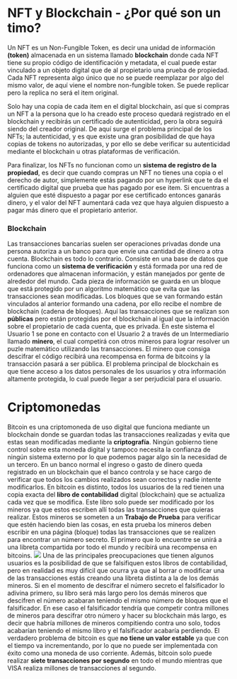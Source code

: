 # NFT y Blockchain - ¿Por qué son un timo?

Un NFT es un Non-Fungible Token, es decir una unidad de información **(token)** almacenada en un sistema llamado **blockchain** donde cada NFT tiene su propio código de identificación y metadata, el cual puede estar vinculado a un objeto digital que de al propietario una prueba de propiedad. Cada NFT representa algo único que no se puede reemplazar por algo del mismo valor, de aquí viene el nombre non-fungible token. Se puede replicar pero la replica no será el item original.

Solo hay una copia de cada item en el digital blockchain, así que si compras un NFT a la persona que lo ha creado este proceso quedará registrado en el blockchain y recibirás un certificado de autenticidad, pero la obra seguirá siendo del creador original.  De aquí surge el problema principal de los NFTs; la autenticidad, y es que existe una gran posibilidad de que haya copias de tokens no autorizadas, y por ello se debe verificar su autenticidad mediante el blockchain u otras plataformas de verificación. 

Para finalizar, los NFTs no funcionan como un **sistema de registro de la propiedad**, es decir que cuando compras un NFT no tienes una copia o el derecho de autor, simplemente estás pagando por un hyperlink que te da el certificado digital que prueba que has pagado por ese item. Si encuentras a alguien que esté dispuesto a pagar por ese certificado entonces ganarás dinero, y el valor del NFT aumentará cada vez que haya alguien dispuesto a pagar más dinero que el propietario anterior. 

### Blockchain

Las transacciones bancarias suelen ser operaciones privadas donde una persona autoriza a un banco para que envíe una cantidad de dinero a otra cuenta. 
Blockchain es todo lo contrario. Consiste en una base de datos que funciona como un **sistema de verificación** y está formada por una red de ordenadores que almacenan información, y están manejados por gente de alrededor del mundo. Cada pieza de información se guarda en un bloque que está protegido por un algoritmo matemático que evita que las transacciones sean modificadas. Los bloques que se van formando están vinculados al anterior formando una cadena, por ello recibe el nombre de blockchain (cadena de bloques).
Aquí las transacciones que se realizan son **públicas** pero están protegidas por el blockchain al igual que la información sobre el propietario de cada cuenta, que es privada.
En este sistema el Usuario 1 se pone en contacto con el Usuario 2 a través de un Intermediario llamado **minero**, el cual competirá con otros mineros para lograr resolver un puzle matemático utilizando las transacciones. El minero que consiga descifrar el código recibirá una recompensa en forma de bitcoins y la transacción pasará a ser pública.
El problema principal de blockchain es que tiene acceso a los datos personales de los usuarios y otra información altamente protegida, lo cual puede llegar a ser perjudicial para el usuario.

# Criptomonedas

Bitcoin es una criptomoneda de uso digital que funciona mediante un blockchain donde se guardan todas las transacciones realizadas y evita que estas sean modificadas mediante la **criptografía**. Ningún gobierno tiene control sobre esta moneda digital y tampoco necesita la confianza de ningún sistema externo por lo que podemos pagar algo sin la necesidad de un tercero.
En un banco normal el ingreso o gasto de dinero queda registrado en un blockchain que el banco controla y se hace cargo de verificar que todos los cambios realizados sean correctos y nadie intente modificarlos. En bitcoin es distinto, todos los usuarios de la red tienen una copia exacta del **libro de contabilidad** digital (blockchain) que se actualiza cada vez que se modifica. Este libro solo puede ser modificado por los mineros ya que estos escriben allí todas las transacciones que quieras realizar. Estos mineros se someten a un **Trabajo de Prueba** para verificar que estén haciendo bien las cosas, en esta prueba los mineros deben escribir en una página (bloque) todas las transacciones que se realizen para encontrar un número secreto. El primero que lo encuentre se unirá a una libreta compartida por todo el mundo y recibirá una recompensa en bitcoins.
![](https://s.yimg.com/ny/api/res/1.2/ffClAfBN5zMJrkZJTQq_0w--/YXBwaWQ9aGlnaGxhbmRlcjt3PTY0MDtoPTQyNw--/https://media.zenfs.com/es/benzinga_espana_844/dbfbf1bb78f98e4cb48e052c6d2cdfba)
Una de las principales preocupaciones que tienen algunos usuarios es la posibilidad de que se falsifiquen estos libros de contabilidad, pero en realidad es muy difícil que ocurra ya que al borrar o modificar una de las transacciones estás creando una libreta distinta a la de los demás mineros. Si en el momento de descifrar el número secreto el falsificador lo adivina primero, su libro será más largo pero los demás mineros que descifren el número acabaran teniendo el mismo número de bloques que el falsificador. En ese caso el falsificador tendría que competir contra millones de mineros para descifrar otro número y hacer su blockchain más largo, es decir que habría millones de mineros compitiendo contra uno solo, todos acabarían teniendo el mismo libro y el falsificador acabaría perdiendo.
El verdadero problema de bitcoin es que **no tiene un valor estable** ya que con el tiempo va incrementando, por lo que no puede ser implementada con éxito como una moneda de uso corriente. Además, bitcoin solo puede realizar **siete transacciones por segundo** en todo el mundo mientras que VISA realiza millones de transacciones al segundo.
